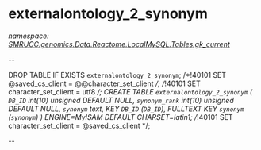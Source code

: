 ﻿# externalontology_2_synonym
_namespace: [SMRUCC.genomics.Data.Reactome.LocalMySQL.Tables.gk_current](./index.md)_

--
 
 DROP TABLE IF EXISTS `externalontology_2_synonym`;
 /*!40101 SET @saved_cs_client = @@character_set_client */;
 /*!40101 SET character_set_client = utf8 */;
 CREATE TABLE `externalontology_2_synonym` (
 `DB_ID` int(10) unsigned DEFAULT NULL,
 `synonym_rank` int(10) unsigned DEFAULT NULL,
 `synonym` text,
 KEY `DB_ID` (`DB_ID`),
 FULLTEXT KEY `synonym` (`synonym`)
 ) ENGINE=MyISAM DEFAULT CHARSET=latin1;
 /*!40101 SET character_set_client = @saved_cs_client */;
 
 --




